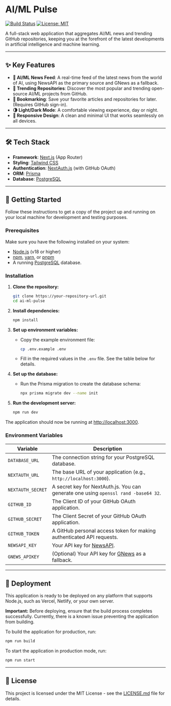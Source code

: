 # AI/ML Pulse

[![Build Status](https://img.shields.io/badge/build-failing-red.svg)](https://github.com/actions)
[![License: MIT](https://img.shields.io/badge/License-MIT-yellow.svg)](https://opensource.org/licenses/MIT)

A full-stack web application that aggregates AI/ML news and trending GitHub repositories, keeping you at the forefront of the latest developments in artificial intelligence and machine learning.

***

## ✨ Key Features

*   **📰 AI/ML News Feed**: A real-time feed of the latest news from the world of AI, using NewsAPI as the primary source and GNews as a fallback.
*   **🚀 Trending Repositories**: Discover the most popular and trending open-source AI/ML projects from GitHub.
*   **🔖 Bookmarking**: Save your favorite articles and repositories for later. (Requires GitHub sign-in).
*   **🌗 Light/Dark Mode**: A comfortable viewing experience, day or night.
*   **📱 Responsive Design**: A clean and minimal UI that works seamlessly on all devices.

***

## 🛠️ Tech Stack

*   **Framework**: [Next.js](https://nextjs.org/) (App Router)
*   **Styling**: [Tailwind CSS](https://tailwindcss.com/)
*   **Authentication**: [NextAuth.js](https://next-auth.js.org/) (with GitHub OAuth)
*   **ORM**: [Prisma](https://www.prisma.io/)
*   **Database**: [PostgreSQL](https://www.postgresql.org/)

***

## 🚀 Getting Started

Follow these instructions to get a copy of the project up and running on your local machine for development and testing purposes.

### Prerequisites

Make sure you have the following installed on your system:

*   [Node.js](https://nodejs.org/en/) (v18 or higher)
*   [npm](https://www.npmjs.com/), [yarn](https://yarnpkg.com/), or [pnpm](https://pnpm.io/)
*   A running [PostgreSQL](https://www.postgresql.org/) database.

### Installation

1.  **Clone the repository:**
    ```bash
    git clone https://your-repository-url.git
    cd ai-ml-pulse
    ```

2.  **Install dependencies:**
    ```bash
    npm install
    ```

3.  **Set up environment variables:**
    *   Copy the example environment file:
        ```bash
        cp .env.example .env
        ```
    *   Fill in the required values in the `.env` file. See the table below for details.

4.  **Set up the database:**
    *   Run the Prisma migration to create the database schema:
        ```bash
        npx prisma migrate dev --name init
        ```

5.  **Run the development server:**
    ```bash
    npm run dev
    ```

The application should now be running at [http://localhost:3000](http://localhost:3000).

### Environment Variables

| Variable          | Description                                                                 |
| ----------------- | --------------------------------------------------------------------------- |
| `DATABASE_URL`    | The connection string for your PostgreSQL database.                         |
| `NEXTAUTH_URL`    | The base URL of your application (e.g., `http://localhost:3000`).           |
| `NEXTAUTH_SECRET` | A secret key for NextAuth.js. You can generate one using `openssl rand -base64 32`. |
| `GITHUB_ID`       | The Client ID of your GitHub OAuth application.                             |
| `GITHUB_SECRET`   | The Client Secret of your GitHub OAuth application.                         |
| `GITHUB_TOKEN`    | A GitHub personal access token for making authenticated API requests.       |
| `NEWSAPI_KEY`     | Your API key for [NewsAPI](https://newsapi.org/).                           |
| `GNEWS_APIKEY`    | (Optional) Your API key for [GNews](https://gnews.io/) as a fallback.       |

***

## 🚢 Deployment

This application is ready to be deployed on any platform that supports Node.js, such as Vercel, Netlify, or your own server.

**Important:** Before deploying, ensure that the build process completes successfully. Currently, there is a known issue preventing the application from building.

To build the application for production, run:
```bash
npm run build
```

To start the application in production mode, run:
```bash
npm run start
```

***

## 📄 License

This project is licensed under the MIT License - see the [LICENSE.md](LICENSE.md) file for details.